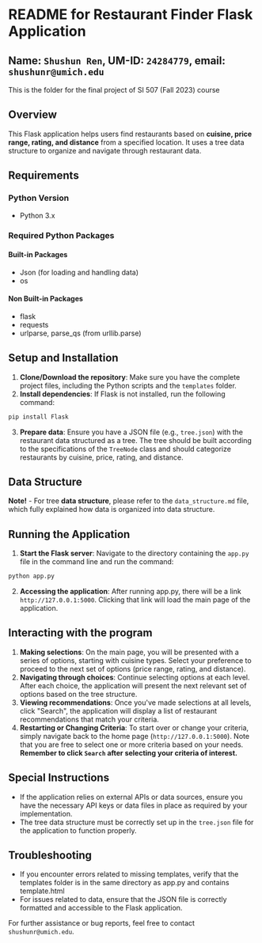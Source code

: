 # README for Restaurant Finder Flask Application
## Name: `Shushun Ren`, UM-ID: `24284779`, email: `shushunr@umich.edu`
This is the folder for the final project of SI 507 (Fall 2023) course

## Overview
This Flask application helps users find restaurants based on **cuisine, price range, rating, and distance** from a specified location. It uses a tree data structure to organize and navigate through restaurant data.

## Requirements
### Python Version
- Python 3.x

### Required Python Packages
#### Built-in Packages
- Json (for loading and handling data)
- os
#### Non Built-in Packages
- flask
- requests
- urlparse, parse_qs (from urllib.parse)

## Setup and Installation
1. **Clone/Download the repository**: Make sure you have the complete project files, including the Python scripts and the `templates` folder.
2. **Install dependencies**: If Flask is not installed, run the following command:
```python
pip install Flask
```
3. **Prepare data**: Ensure you have a JSON file (e.g., `tree.json`) with the restaurant data structured as a tree. The tree should be built according to the specifications of the `TreeNode` class and should categorize restaurants by cuisine, price, rating, and distance.

## Data Structure
**Note!** - For tree **data structure**, please refer to the `data_structure.md` file, which fully explained how data is organized into data structure.

## Running the Application
1. **Start the Flask server**: Navigate to the directory containing the `app.py` file in the command line and run the command:
```python
python app.py
```
2. **Accessing the application**: After running app.py, there will be a link `http://127.0.0.1:5000`. Clicking that link will load the main page of the application.

## Interacting with the program
1. **Making selections**: On the main page, you will be presented with a series of options, starting with cuisine types. Select your preference to proceed to the next set of options (price range, rating, and distance).
2. **Navigating through choices**: Continue selecting options at each level. After each choice, the application will present the next relevant set of options based on the tree structure.
3. **Viewing recommendations**: Once you've made selections at all levels, click "Search", the application will display a list of restaurant recommendations that match your criteria.
4. **Restarting or Changing Criteria**: To start over or change your criteria, simply navigate back to the home page (`http://127.0.0.1:5000`). Note that you are free to select one or more criteria based on your needs. **Remember to click `Search` after selecting your criteria of interest.**

## Special Instructions
- If the application relies on external APIs or data sources, ensure you have the necessary API keys or data files in place as required by your implementation.
- The tree data structure must be correctly set up in the `tree.json` file for the application to function properly.

## Troubleshooting
- If you encounter errors related to missing templates, verify that the templates folder is in the same directory as app.py and contains template.html
- For issues related to data, ensure that the JSON file is correctly formatted and accessible to the Flask application.

For further assistance or bug reports, feel free to contact `shushunr@umich.edu`.
